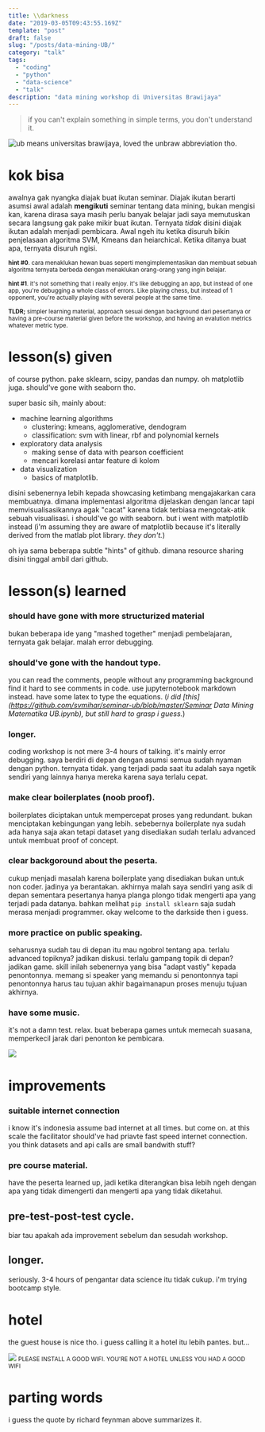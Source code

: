 ```yaml
---
title: \\darkness
date: "2019-03-05T09:43:55.169Z"
template: "post"
draft: false
slug: "/posts/data-mining-UB/"
category: "talk"
tags:
  - "coding"
  - "python"
  - "data-science"
  - "talk"
description: "data mining workshop di Universitas Brawijaya"
---
```


> if you can't explain something in simple terms, you don't understand it. 

![ub means universitas brawijaya, loved the unbraw abbreviation tho.](https://i.imgur.com/bffsi4O.png)

# kok bisa
awalnya gak nyangka diajak buat ikutan seminar. Diajak ikutan berarti asumsi awal adalah **mengikuti** seminar tentang data mining, bukan mengisi kan, karena dirasa saya masih perlu banyak belajar jadi saya memutuskan secara langsung gak pake mikir buat ikutan. Ternyata *tidak*
disini diajak ikutan adalah menjadi pembicara. Awal ngeh itu ketika disuruh bikin penjelasaan algoritma SVM, Kmeans dan heiarchical. Ketika ditanya buat apa, ternyata disuruh ngisi. 

<small> **hint #0**. cara menaklukan hewan buas seperti mengimplementasikan dan membuat sebuah algoritma ternyata berbeda dengan menaklukan orang-orang yang ingin belajar.</small>

<small>**hint #1**. it's not something that i really enjoy. it's like debugging an app, but instead of one app, you're debugging a whole class of errors. Like playing chess, but instead of 1 opponent, you're actually playing with several people at the same time. </small>

<small>**TLDR;** simpler learning material, approach sesuai dengan background dari pesertanya or having a pre-course material given before the workshop, and having an evalution metrics whatever metric type.</small>
# lesson(s) given
of course python. pake sklearn, scipy, pandas dan numpy. oh matplotlib juga. should've gone with seaborn tho. 

super basic sih, mainly about: 
- machine learning algorithms
  - clustering: kmeans, agglomerative, dendogram
  - classification: svm with linear, rbf and polynomial kernels
- exploratory data analysis
  - making sense of data with pearson coefficient
  - mencari korelasi antar feature di kolom
- data visualization
  - basics of matplotlib. 

disini sebenernya lebih kepada showcasing ketimbang mengajakarkan cara membuatnya. dimana implementasi algoritma dijelaskan dengan lancar tapi memvisualisasikannya agak "cacat" karena tidak terbiasa mengotak-atik sebuah visualisasi. i should've go with seaborn. but i went with matplotlib instead (i'm assuming they are aware of matplotlib because it's literally derived from the matlab plot library. *they don't.*)

oh iya sama beberapa subtle "hints" of github. dimana resource sharing disini tinggal ambil dari github. 

# lesson(s) learned
### should have gone with more structurized material 
  bukan beberapa ide yang "mashed together" menjadi pembelajaran, ternyata gak belajar. malah error debugging.

### should've gone with the handout type. 
you can read the comments, people without any programming background find it hard to see comments in code. use jupyternotebook markdown instead. have some latex to type the equations. (*i did [this](https://github.com/svmihar/seminar-ub/blob/master/Seminar Data Mining Matematika UB.ipynb), but still hard to grasp i guess.*)

### longer. 
coding workshop is not mere 3-4 hours of talking. it's mainly error debugging. saya berdiri di depan dengan asumsi semua sudah nyaman dengan python. ternyata tidak. yang terjadi pada saat itu adalah saya ngetik sendiri yang lainnya hanya mereka karena saya terlalu cepat. 

### make clear boilerplates (noob proof).
boilerplates diciptakan untuk mempercepat proses yang redundant. bukan menciptakan kebingungan yang lebih. sebebernya boilerplate nya sudah ada hanya saja akan tetapi dataset yang disediakan sudah terlalu advanced untuk membuat proof of concept. 

### clear backgoround about the peserta.
cukup menjadi masalah karena boilerplate yang disediakan bukan untuk non coder. jadinya ya berantakan. akhirnya malah saya sendiri yang asik di depan sementara pesertanya hanya planga plongo tidak mengerti apa yang terjadi pada datanya. 
bahkan melihat `pip install sklearn`  saja sudah merasa menjadi programmer. 
okay welcome to the darkside then i guess. 

### more practice on public speaking.
seharusnya sudah tau di depan itu mau ngobrol tentang apa. terlalu advanced topiknya? jadikan diskusi. terlalu gampang topik di depan? jadikan game. skill inilah sebenernya yang bisa "adapt vastly" kepada penontonnya. memang si speaker yang memandu si penontonnya tapi penontonnya harus tau tujuan akhir bagaimanapun proses menuju tujuan akhirnya. 

### have some music. 
it's not a damn test. relax. buat beberapa games untuk memecah suasana, memperkecil jarak dari penonton ke pembicara.  

![](https://i.imgur.com/7JBB38F.png)

# improvements
### suitable internet connection 
i know it's indonesia assume bad internet at all times. but come on. at this scale the facilitator should've had priavte fast speed internet connection. you think datasets and api calls are small bandwith stuff? 

### pre course material. 
have the peserta learned up, jadi ketika diterangkan bisa lebih ngeh dengan apa yang tidak dimengerti dan mengerti apa yang tidak diketahui. 

## pre-test-post-test cycle. 
biar tau apakah ada improvement sebelum dan sesudah workshop. 

## longer. 
seriously. 3-4 hours of pengantar data science itu tidak cukup. i'm trying bootcamp style. 

# hotel 
the guest house is nice tho. i guess calling it a hotel itu lebih pantes. but... 

![](https://i.imgur.com/xuTfB2X.png)
<small>PLEASE INSTALL A GOOD WIFI. YOU'RE NOT A HOTEL UNLESS YOU HAD A GOOD WIFI</small>    

# parting words 
i guess the quote by richard feynman above summarizes it. 

